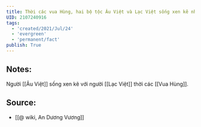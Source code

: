 ```yaml
---
title: Thời các vua Hùng, hai bộ tộc Âu Việt và Lạc Việt sống xen kẽ nhau
UID: 2107240916
tags:
  - 'created/2021/Jul/24'
  - 'evergreen'
  - 'permanent/fact'
publish: True
---
```

## Notes:
Người [[Âu Việt]] sống xen kẽ với người [[Lạc Việt]] thời các [[Vua Hùng]]. 

## Source:
- [[@ wiki, An Dương Vương]]

